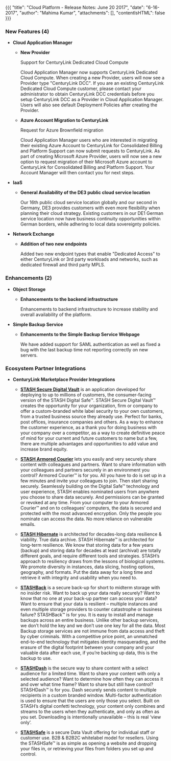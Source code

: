 {{{
"title": "Cloud Platform - Release Notes: June 20 2017",
"date": "6-16-2017",
"author": "Mahima Kumar",
"attachments": [],
"contentIsHTML": false
}}}

### New Features (4)

* __Cloud Application Manager__

  - __New Provider__
  
    Support for CenturyLink Dedicated Cloud Compute
   
    Cloud Application Manager now supports CenturyLink Dedicated Cloud Compute. When creating a new Provider, users will now see a Provider type "CenturyLink DCC". If you are an existing CenturyLink Dedicated Cloud Compute customer, please contact your administrator to obtain CenturyLink DCC credentials before you setup CenturyLink DCC as a Provider in Cloud Application Manager. Users will also see default Deployment Policies after creating the Provider.
   
  - __Azure Account Migration to CenturyLink__
  
    Request for Azure Brownfield migration
   
    Cloud Application Manager users who are interested in migrating their existing Azure Account to CenturyLink for Consolidated Billing and Platform Support can now submit requests to CenturyLink. As part of creating Microsoft Azure Provider, users will now see a new option to request migration of their Microsoft Azure account to CenturyLink for Consolidated Billing and Platform Support. Your Account Manager will then contact you for next steps.
     
* __IaaS__
   
  - __General Availability of the DE3 public cloud service location__
  
    Our 16th public cloud service location globally and our second in Germany, DE3 provides customers with even more flexibility when planning their cloud strategy. Existing customers in our DE1 German service location now have business continuity opportunities within German borders, while adhering to local data sovereignty policies.
      
* __Network Exchange__
 
  - __Addition of two new endpoints__
      
    Added two new endpoint types that enable "Dedicated Access" to either CenturyLink or 3rd party workloads and networks, such as dedicated firewall and third party MPLS.
      
### Enhancements (2)

* __Object Storage__

  - __Enhancements to the backend infrastructure__
  
    Enhancements to backend infrastructure to increase stability and overall availability of the platform.
     
* __Simple Backup Service__

  - __Enhancements to the Simple Backup Service Webpage__

    We have added support for SAML authentication as well as fixed a bug with the last backup time not reporting correctly on new servers.
     
### Ecosystem Partner Integrations

* __CenturyLink Marketplace Provider Integrations__

  - __[STASH Secure Digital Vault](https://www.ctl.io/marketplace/partner/ZY8M/product/STASH%20Secure%20Digital%20Vault/)__ is an application developed for deploying to up to millions of customers, the consumer-facing version of the STASH Digital Safe™. STASH Secure Digital Vault™ creates the opportunity for your organization, firm or company to offer a custom-branded white label security to your own customers, from a trusted business source they already use. Perfect for banks, post offices, insurance companies and others. As a way to enhance the customer experience, as a thank you for doing business with your company over a competitor, as a way to create definitive peace of mind for your current and future customers to name but a few, there are multiple advantages and opportunities to add value and increase brand equity.
  
  - __[STASH Armored Courier](https://www.ctl.io/marketplace/partner/ZY8M/product/STASH%20Armored%20Courier/)__ lets you easily and very securely share content with colleagues and partners. Want to share information with your colleagues and partners securely in an environment you control? Armored Courier™ is for you. All you have to do is set up in a few minutes and invite your colleagues to join. Then start sharing securely. Seamlessly building on the Digital Safe™ technology and user experience, STASH enables nominated users from anywhere you choose to share data securely. And permissions can be granted or revoked at any time. From your computer to your Armored Courier™ and on to colleagues’ computers, the data is secured and protected with the most advanced encryption. Only the people you nominate can access the data. No more reliance on vulnerable emails.
  
  - __[STASH Hibernate](https://www.ctl.io/marketplace/partner/ZY8M/product/STASH%20Hibernate/)__ is architected for decades-long data resilience & viability. True data archive. STASH Hibernate™ is architected for long-term resilience. We know that storing data for a few years (backup) and storing data for decades at least (archival) are totally different goals, and require different tools and strategies. STASH’s approach to resiliency draws from the lessons of biological systems. We promote diversity in instances, data slicing, hosting options, geography, and formats. Put the data away for a long time and retrieve it with integrity and usability when you need to.
  
  - __[STASHBack](https://www.ctl.io/marketplace/partner/ZY8M/product/STASHBack/)__ is a secure back-up for short to midterm storage with no insider risk. Want to back up your data really securely? Want to know that no one at your back-up partner can access your data? Want to ensure that your data is resilient – multiple instances and even multiple storage providers to counter catastrophe or business failure? STASHBack™ is for you. It is easy to install and manage backups across an entire business. Unlike other backup services, we don’t hold the key and we don’t use one key for all the data. Most Backup storage services are not immune from data access and theft by cyber criminals. With a competitive price point, an unmatched end-to-end technology that mitigates identity masquerading, and the erasure of the digital footprint between your company and your valuable data after each use, if you’re backing up data, this is the backup to use.
  
  - __[STASHDash](https://www.ctl.io/marketplace/partner/ZY8M/product/STASHDash/)__ is the secure way to share content with a select audience for a limited time. Want to share your content with only a selected audience? Want to determine how often they can access it and over what time frame? Want to share but still have control? STASHDash™ is for you. Dash securely sends content to multiple recipients in a custom branded window. Multi-factor authentication is used to ensure that the users are only those you select. Built on STASH’s digital confetti technology, your content only combines and streams to the users when they authenticate, and only as often as you set. Downloading is intentionally unavailable – this is real ‘view only’.
  
  - __[STASHSafe](https://www.ctl.io/marketplace/partner/ZY8M/product/STASHSafe/)__ is a secure Data Vault offering for individual staff or customer use. B2B & B2B2C whitelabel model for resellers. Using the STASHSafe™ is as simple as opening a website and dropping your files in, or retrieving your files from folders you set up and control.
